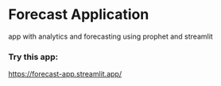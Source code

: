 # Forecast Application 
app with analytics and forecasting using prophet and streamlit

### Try this app:
https://forecast-app.streamlit.app/
